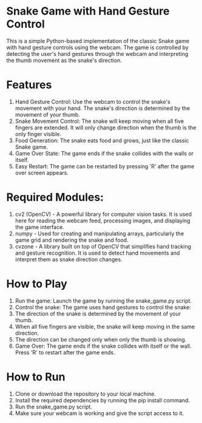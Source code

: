 # Snake Game with Hand Gesture Control
This is a simple Python-based implementation of the classic Snake game with hand gesture controls using the webcam. The game is controlled by detecting the user's hand gestures through the webcam and interpreting the thumb movement as the snake's direction.

# Features
1. Hand Gesture Control: Use the webcam to control the snake's movement with your hand. The snake's direction is determined by the movement of your thumb.
2. Snake Movement Control: The snake will keep moving when all five fingers are extended. It will only change direction when the thumb is the only finger visible.
3. Food Generation: The snake eats food and grows, just like the classic Snake game.
4. Game Over State: The game ends if the snake collides with the walls or itself.
5. Easy Restart: The game can be restarted by pressing 'R' after the game over screen appears.

# Required Modules:
1. cv2 (OpenCV) - A powerful library for computer vision tasks. It is used here for reading the webcam feed, processing images, and displaying the game interface.
2. numpy - Used for creating and manipulating arrays, particularly the game grid and rendering the snake and food.
3. cvzone - A library built on top of OpenCV that simplifies hand tracking and gesture recognition. It is used to detect hand movements and interpret them as snake direction changes.

# How to Play
1. Run the game: Launch the game by running the snake_game.py script.
2. Control the snake: The game uses hand gestures to control the snake:
3. The direction of the snake is determined by the movement of your thumb.
4. When all five fingers are visible, the snake will keep moving in the same direction.
5. The direction can be changed only when only the thumb is showing.
6. Game Over: The game ends if the snake collides with itself or the wall. Press 'R' to restart after the game ends.

# How to Run
1. Clone or download the repository to your local machine.
2. Install the required dependencies by running the pip install command.
3. Run the snake_game.py script.
4. Make sure your webcam is working and give the script access to it.
